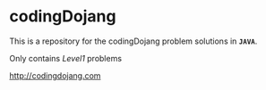 # codingDojang


This is a repository for the codingDojang problem solutions in **`JAVA`**.

Only contains _Level1_ problems 

http://codingdojang.com
